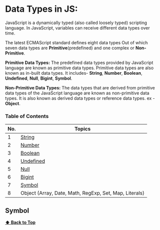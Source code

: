 <h1>Data Types in JS:</h1>

JavaScript is a dynamically typed (also called loosely typed) scripting language. In JavaScript, variables can receive different data types over time.

The latest ECMAScript standard defines eight data types Out of which seven data types are **Primitive**(predefined) and one complex or **Non-Primitive**.

**Primitive Data Types:** The predefined data types provided by JavaScript language are known as primitive data types. Primitive data types are also known as in-built data types. It includes- **String**, **Number**, **Boolean**, **Undefined**, **Null**, **Bigint**, **Symbol**.

**Non-Primitive Data Types:** The data types that are derived from primitive data types of the JavaScript language are known as non-primitive data types. It is also known as derived data types or reference data types. ex - **Object**.

### Table of Contents

| No. | Topics                                                                                                                   |
| --- | ------------------------------------------------------------------------------------------------------------------------ |
| 1   | <a href="https://github.com/sanjay9616/JavaScript/blob/master/JavaScript-Tutorial/Data-Types/String.md">String</a>       |
| 2   | <a href="https://github.com/sanjay9616/JavaScript/blob/master/JavaScript-Tutorial/Data-Types/Number.md">Number</a>       |
| 3   | <a href="https://github.com/sanjay9616/JavaScript/blob/master/JavaScript-Tutorial/Data-Types/Boolean.md">Boolean</a>     |
| 4   | <a href="https://github.com/sanjay9616/JavaScript/blob/master/JavaScript-Tutorial/Data-Types/Undefined.md">Undefined</a> |
| 5   | <a href="https://github.com/sanjay9616/JavaScript/blob/master/JavaScript-Tutorial/Data-Types/Null.md">Null</a>           |
| 6   | <a href="https://github.com/sanjay9616/JavaScript/blob/master/JavaScript-Tutorial/Data-Types/Bigint.md">Bigint</a>       |
| 7   | [Symbol](#Symbol)                                                                                                        |
| 8   | Object (Array, Date, Math, RegExp, Set, Map, Literals)                                                                   |


### <h2>Symbol</h2>


**[⬆ Back to Top](#table-of-contents)**